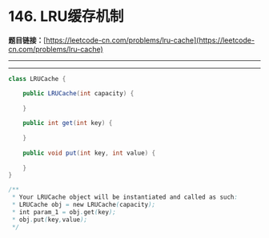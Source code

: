 # 146. LRU缓存机制

**题目链接：**[https://leetcode-cn.com/problems/lru-cache](https://leetcode-cn.com/problems/lru-cache)

---

<Cards card="leetcode_146_lru-cache"></Cards>

---

```java
class LRUCache {

    public LRUCache(int capacity) {
        
    }
    
    public int get(int key) {
        
    }
    
    public void put(int key, int value) {
        
    }
}

/**
 * Your LRUCache object will be instantiated and called as such:
 * LRUCache obj = new LRUCache(capacity);
 * int param_1 = obj.get(key);
 * obj.put(key,value);
 */
```